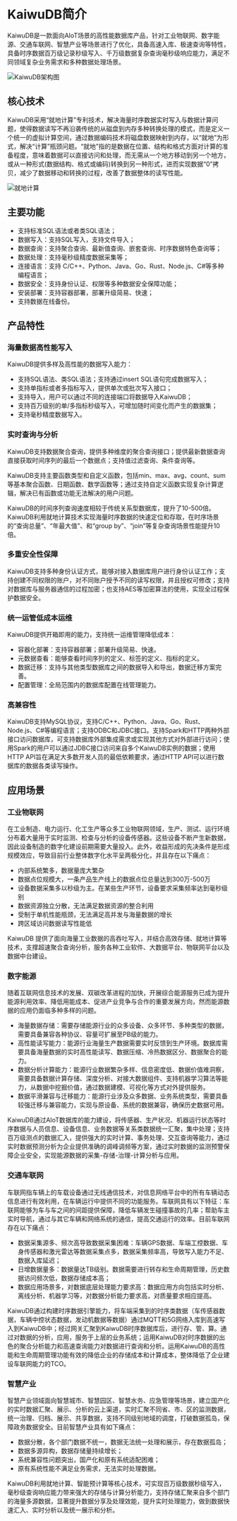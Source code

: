 # KaiwuDB简介

KaiwuDB是一款面向AIoT场景的高性能数据库产品，针对工业物联网、数字能源、交通车联网、智慧产业等场景进行了优化，具备高速入库、极速查询等特性，具备时序数据百万级记录秒级写入、千万级数据复杂查询毫秒级响应能力，满足不同领域复杂业务需求和多种数据处理场景。

![KaiwuDB架构图 ](system_arch.PNG)

## 核心技术

KaiwuDB采用“就地计算”专利技术，解决海量时序数据实时写入与数据计算问题，使得数据读写不再沿袭传统的从磁盘到内存多种转换处理的模式，而是定义一个统一的虚拟计算空间，通过数据编码技术将磁盘数据映射到内存，以“就地”为形式，解决“计算”瓶颈问题。“就地”指的是数据在位置、结构和格式方面对计算的准备程度，意味着数据可以直接访问和处理，而无需从一个地方移动到另一个地方，或从一种形式(数据结构、格式或编码)转换到另一种形式，进而实现数据“0”拷贝，减少了数据移动和转换的过程，改善了数据整体的读写性能。

![就地计算](onsite_computing.png)

## 主要功能

- 支持标准SQL语法或者类SQL语法；
- 数据写入：支持SQL写入，支持文件导入；
- 数据查询：支持聚合查询、最新值查询、嵌套查询、时序数据特色查询等；
- 数据处理：支持毫秒级精度数据采集等；
- 连接语言：支持 C/C++、Python、Java、Go、Rust、Node.js、C\#等多种编程语言；
- 数据安全：支持身份认证、权限等多种数据安全保障功能；
- 安装部署：支持容器部署，部署升级简易、快速；
- 支持数据在线备份。

## 产品特性

### 海量数据高性能写入

KaiwuDB提供多样及高性能的数据写入能力：

- 支持SQL语法、类SQL语法；支持通过insert SQL语句完成数据写入；
- 支持单指标或者多指标写入，提供单次或批次写入接口；
- 支持导入，用户可以通过不同的连接端口将数据导入KaiwuDB；
- 支持百万级别的单/多指标秒级写入，可增加随时间变化而产生的数据集；
- 支持毫秒精度数据写入。

### 实时查询与分析

KaiwuDB支持数据聚合查询，提供多种维度的聚合查询接口；提供最新数据查询直接获取时间序列的最后一个数据点；支持值过滤查询、条件查询等。

KaiwuDB支持主要函数类型和自定义函数，包括min、max、avg、count、sum等基本聚合函数、日期函数、数学函数等；通过支持自定义函数实现复杂计算逻辑，解决已有函数或功能无法解决的用户问题。

KaiwuDB的时间序列查询速度相较于传统关系型数据库，提升了10-500倍。KaiwuDB利用就地计算技术实现海量时序数据的快速定位和存取，在时序场景的“查询总量”、“年最大值”、和“group by”、“join”等复杂查询场景性能提升10倍。


### 多重安全性保障

KaiwuDB支持多种身份认证方式，能够对接入数据库用户进行身份认证工作；支持创建不同权限的账户，对不同账户授予不同的读写权限，并且授权可修改；支持对数据库与服务器通信的过程加密；也支持AES等加密算法的使用，实现全过程保护数据安全。

### 统一运管低成本运维

KaiwuDB提供开箱即用的能力，支持统一运维管理降低成本：

- 容器化部署：支持容器部署；部署升级简易、快速。
- 元数据查看：能够查看时间序列的定义、标签的定义、指标的定义。
- 数据迁移：支持与其他类型数据库之间的数据导入和导出，数据迁移方案完善。
- 配置管理：全局范围内的数据库配置在线管理能力。

### 高兼容性

KaiwuDB支持MySQL协议，支持C/C++、Python、Java、Go、Rust、Node.js、C#等编程语言；支持ODBC和JDBC接口。支持Spark和HTTP两种外部接口访问数据库，可支持数据库外部集成需求或实现其他方式对外部进行访问；使用Spark的用户可以通过JDBC接口访问来自多个KaiwuDB实例的数据；使用HTTP API旨在满足大多数开发人员的最低依赖要求，通过HTTP API可以进行数据库的数据各类读写操作。

## 应用场景

### 工业物联网

在工业制造、电力运行、化工生产等众多工业物联网领域，生产、测试、运行环境分布着大量用于实时监测、检查与分析的设备传感器。这些设备不断产生新数据，因此设备制造的数字化建设前期需要大量投入。此外，收益形成的先决条件是形成规模效应，导致目前行业整体数字化水平呈两极分化，并且存在以下痛点：

- 内部系统繁多，数据量庞大繁杂
- 数据点位规模大，一条产品生产线上的数据点位总量达到300万-500万
- 设备数据采集多以秒级为主。在某些生产环节，设备要求采集频率达到毫秒级别
- 数据资源独立分散，无法满足数据资源的整合利用
- 受制于单机性能瓶颈，无法满足高并发与海量数据的增长
- 跨区域访问数据读写性能低

KaiwuDB 提供了面向海量工业数据的高吞吐写入，并结合高效存储、就地计算等技术，支撑超速聚合查询分析，服务各种工业软件、大数据平台、物联网平台以及数据中台建设。

### 数字能源

随着互联网信息技术的发展、双碳改革进程的加快，开展综合能源服务已成为提升能源利用效率、降低用能成本、促进产业竞争与合作的重要发展方向，然而能源数据的应用仍面临多种多样的问题。

- 海量数据存储：需要存储能源行业的众多设备、众多环节、多种类型的数据，需要具备兼容各种协议、容量可扩展至PB级的能力。
- 高性能读写能力：能源行业海量生产数据需要实时反馈到生产环境。数据库需要具备海量数据的实时高性能读写、数据压缩、冷热数据区分、数据聚合的能力。
- 数据分析计算能力：能源行业数据繁杂多样、信息密度低、数据价值难洞察，需要具备数据计算存储、深度分析、对接大数据组件、支持机器学习算法等能力，从数据中挖掘价值，通过数据建模、可视化等方式对外提供服务。
- 数据平滑兼容与迁移能力：能源行业涉及众多数据、业务系统类型，需要具备较强迁移与兼容能力，实现与原设备、系统的数据兼容，确保历史数据可用。

KaiwuDB通过AIoT数据库的能力建设，将传感器、生产状况、机器运行状态等时序数据与人员信息、设备信息、业务数据等关系类数据统一汇聚，集中处理；支持百万级测点的数据汇入，提供强大的实时计算、事务处理、交互查询等能力，通过实时数据预测分析为企业提供准确的调峰调频等方案，通过实时数据的监测预警保障企业安全，实现能源数据的采集-存储-治理-计算分析与应用。

### 交通车联网

车联网指车辆上的车载设备通过无线通信技术，对信息网络平台中的所有车辆动态信息进行有效利用，在车辆运行中提供不同的功能服务。车联网具有以下特征：车联网能够为车与车之间的间距提供保障，降低车辆发生碰撞事故的几率；帮助车主实时导航，通过与其它车辆和网络系统的通信，提高交通运行的效率。目前车联网存在以下痛点：

- 数据采集源多、频次高导致数据采集困难：车辆GPS数据、车端工控数据、车身传感器和激光雷达等数据采集点多，数据采集频率高，导致写入能力不足、数据入库延迟；
- 日增数据量多：数据量达TB级别。数据需要进行转存和生命周期管理，历史数据访问频次低，数据存储成本高；
- 数据应用场景多，对数据底层处理能力要求高：数据应用方向包括实时分析、离线分析、机器学习等，对数据分析能力要求高，对质量要求相应提高。

KaiwuDB通过构建时序数据引擎能力，将车端采集到的时序类数据（车传感器数据，车辆中控状态数据，发动机数据等数据）通过MQTT和5G网络入库到高速写入到KaiwuDB中；经过网关汇聚到KaiwuDB时序数据库后，进行存、管、算。通过对数据的分析，应用，服务于上层的业务系统；运用KaiwuDB对时序数据的出色的聚合分析能力和高速查询能力对数据进行查询和分析。运用KaiwuDB的高性能和生命周期管理功能有效的降低企业的存储成本和计算成本，整体降低了企业建设车联网能力的TCO。

### 智慧产业

智慧产业领域面向智慧城市、智慧园区、智慧水务、应急管理等场景，建立国产化的实时数据汇聚、展示、分析的云上渠道，实时汇聚不同省、市、区的监测数据，统一治理、归档、展示、共享数据，支持不同级别地域的调度，打破数据孤岛，保障政务数据安全。目前智慧产业具有如下痛点：

- 数据分散，各个部门数据不统一，数据无法统一处理和展示，存在数据孤岛；
- 数据多源异构，数据存储量持续增长；
- 系统兼容性问题突出，国产化和原有系统适配困难；
- 原有系统性能不满足业务需求，无法实时处理数据。

KaiwuDB利用就地计算、智能预计算等核心技术，可实现百万级数据秒级写入，毫秒级查询响应能力带来强大的存储与计算分析能力，支持存储汇聚来自多个部门的海量多源数据，显著提升数据分享及处理效能，提升实时处理能力，做到数据快速汇入、实时分析以及统一展示和分析。


